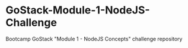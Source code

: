 # GoStack-Module-1-NodeJS-Challenge
Bootcamp GoStack "Module 1 - NodeJS Concepts" challenge repository
